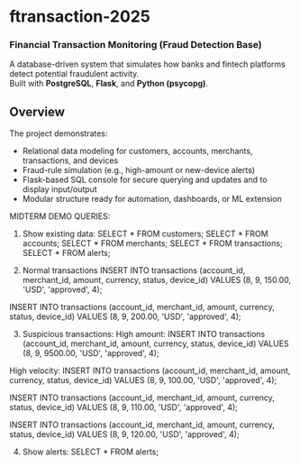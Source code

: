# ftransaction-2025  
### Financial Transaction Monitoring (Fraud Detection Base)

A database-driven system that simulates how banks and fintech platforms detect potential fraudulent activity.  
Built with **PostgreSQL**, **Flask**, and **Python (psycopg)**.

## Overview
The project demonstrates:
- Relational data modeling for customers, accounts, merchants, transactions, and devices  
- Fraud-rule simulation (e.g., high-amount or new-device alerts)  
- Flask-based SQL console for secure querying and updates and to display input/output  
- Modular structure ready for automation, dashboards, or ML extension


MIDTERM DEMO QUERIES:

1. Show existing data:
SELECT * FROM customers;
SELECT * FROM accounts;
SELECT * FROM merchants;
SELECT * FROM transactions;
SELECT * FROM alerts;

3. Normal transactions 
INSERT INTO transactions (account_id, merchant_id, amount, currency, status, device_id)
VALUES (8, 9, 150.00, 'USD', 'approved', 4);

INSERT INTO transactions (account_id, merchant_id, amount, currency, status, device_id)
VALUES (8, 9, 200.00, 'USD', 'approved', 4);

3. Suspicious transactions:
High amount:
INSERT INTO transactions (account_id, merchant_id, amount, currency, status, device_id)
VALUES (8, 9, 9500.00, 'USD', 'approved', 4);

High velocity:
INSERT INTO transactions (account_id, merchant_id, amount, currency, status, device_id)
VALUES (8, 9, 100.00, 'USD', 'approved', 4);

INSERT INTO transactions (account_id, merchant_id, amount, currency, status, device_id)
VALUES (8, 9, 110.00, 'USD', 'approved', 4);

INSERT INTO transactions (account_id, merchant_id, amount, currency, status, device_id)
VALUES (8, 9, 120.00, 'USD', 'approved', 4);

4. Show alerts:
SELECT * FROM alerts;
